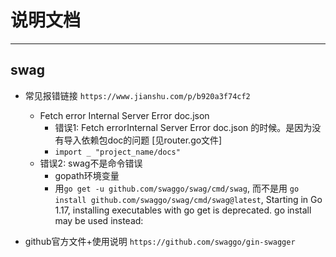 # 说明文档

---

## swag

- 常见报错链接
  `https://www.jianshu.com/p/b920a3f74cf2`

  - Fetch error Internal Server Error doc.json
    - 错误1: Fetch errorInternal Server Error doc.json 的时候。是因为没有导入依赖包doc的问题 [见router.go文件]
    - `import _ "project_name/docs"`
   - 错误2: swag不是命令错误
      - gopath环境变量
      - 用`go get -u github.com/swaggo/swag/cmd/swag`, 而不是用 `go install github.com/swaggo/swag/cmd/swag@latest`, Starting in Go 1.17, installing executables with go get is deprecated. go install may be used instead:

- github官方文件+使用说明
  `https://github.com/swaggo/gin-swagger`